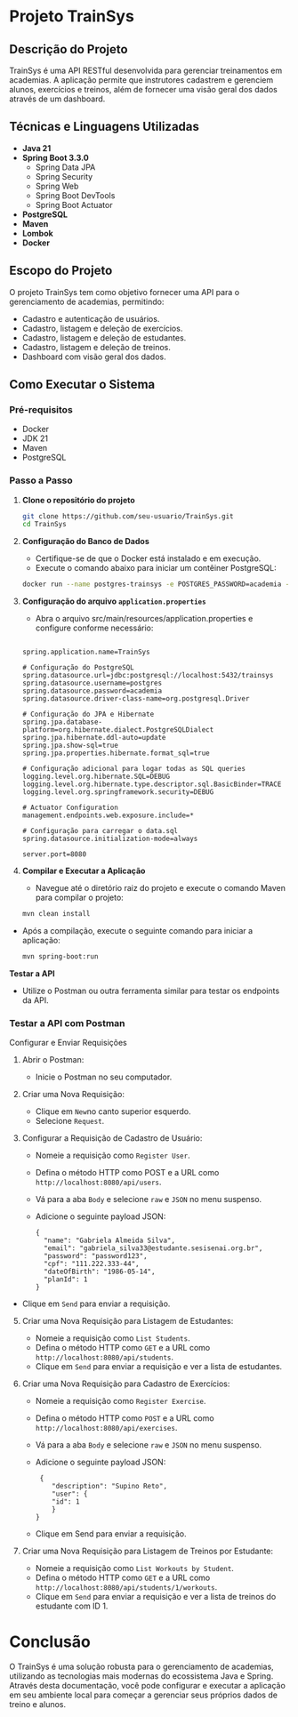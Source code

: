 # **Projeto TrainSys**

## **Descrição do Projeto**
   TrainSys é uma API RESTful desenvolvida para gerenciar treinamentos em academias. A aplicação permite que instrutores cadastrem e gerenciem alunos, exercícios e treinos, além de fornecer uma visão geral dos dados através de um dashboard.

## **Técnicas e Linguagens Utilizadas**
   - **Java 21**
   - **Spring Boot 3.3.0**
     - Spring Data JPA
     - Spring Security
     - Spring Web
     - Spring Boot DevTools
     - Spring Boot Actuator
   - **PostgreSQL**
   - **Maven**
   - **Lombok**
   - **Docker**

## **Escopo do Projeto**
   O projeto TrainSys tem como objetivo fornecer uma API para o gerenciamento de academias, permitindo:
   - Cadastro e autenticação de usuários.
   - Cadastro, listagem e deleção de exercícios.
   - Cadastro, listagem e deleção de estudantes.
   - Cadastro, listagem e deleção de treinos.
   - Dashboard com visão geral dos dados.

## **Como Executar o Sistema**

### Pré-requisitos
   - Docker
   - JDK 21
   - Maven
   - PostgreSQL

### Passo a Passo

1. **Clone o repositório do projeto**
   ```bash
   git clone https://github.com/seu-usuario/TrainSys.git
   cd TrainSys

2. **Configuração do Banco de Dados**

   - Certifique-se de que o Docker está instalado e em execução.
   - Execute o comando abaixo para iniciar um contêiner PostgreSQL:
   
   ```bash
   docker run --name postgres-trainsys -e POSTGRES_PASSWORD=academia -e POSTGRES_DB=trainsys -p 5432:5432 -d postgres

3. **Configuração do arquivo `application.properties`**

   - Abra o arquivo src/main/resources/application.properties e configure conforme necessário:

   ```properties

   spring.application.name=TrainSys

   # Configuração do PostgreSQL
   spring.datasource.url=jdbc:postgresql://localhost:5432/trainsys
   spring.datasource.username=postgres
   spring.datasource.password=academia
   spring.datasource.driver-class-name=org.postgresql.Driver

   # Configuração do JPA e Hibernate
   spring.jpa.database-platform=org.hibernate.dialect.PostgreSQLDialect
   spring.jpa.hibernate.ddl-auto=update
   spring.jpa.show-sql=true
   spring.jpa.properties.hibernate.format_sql=true

   # Configuração adicional para logar todas as SQL queries
   logging.level.org.hibernate.SQL=DEBUG
   logging.level.org.hibernate.type.descriptor.sql.BasicBinder=TRACE
   logging.level.org.springframework.security=DEBUG

   # Actuator Configuration
   management.endpoints.web.exposure.include=*

   # Configuração para carregar o data.sql
   spring.datasource.initialization-mode=always

   server.port=8080

4. **Compilar e Executar a Aplicação**

   - Navegue até o diretório raiz do projeto e execute o comando Maven para compilar o projeto:

   ```bash
   mvn clean install

  - Após a compilação, execute o seguinte comando para iniciar a aplicação:

     ```bash
     mvn spring-boot:run

**Testar a API**

   - Utilize o Postman ou outra ferramenta similar para testar os endpoints da API.

### **Testar a API com Postman**

  Configurar e Enviar Requisições
      
   1. Abrir o Postman:

      - Inicie o Postman no seu computador.

   2. Criar uma Nova Requisição:

      - Clique em `New`no canto superior esquerdo.
      - Selecione `Request`.

   3. Configurar a Requisição de Cadastro de Usuário:

      - Nomeie a requisição como `Register User`.
      - Defina o método HTTP como POST e a URL como `http://localhost:8080/api/users`.
      - Vá para a aba `Body` e selecione `raw` e `JSON` no menu suspenso.
      - Adicione o seguinte payload JSON:
   
            {
              "name": "Gabriela Almeida Silva",
              "email": "gabriela_silva33@estudante.sesisenai.org.br",
              "password": "password123",
              "cpf": "111.222.333-44",
              "dateOfBirth": "1986-05-14",
              "planId": 1
            }
  
  - Clique em `Send` para enviar a requisição.
     
   5. Criar uma Nova Requisição para Listagem de Estudantes:

      - Nomeie a requisição como `List Students`.
      - Defina o método HTTP como `GET` e a URL como `http://localhost:8080/api/students`.
      - Clique em `Send` para enviar a requisição e ver a lista de estudantes.

   6. Criar uma Nova Requisição para Cadastro de Exercícios:

      - Nomeie a requisição como `Register Exercise`.
      - Defina o método HTTP como `POST` e a URL como `http://localhost:8080/api/exercises`.
      - Vá para a aba `Body` e selecione `raw` e `JSON` no menu suspenso.
      - Adicione o seguinte payload JSON:
     
             {
                "description": "Supino Reto",
                "user": {
                "id": 1
                }
            }
     
      - Clique em Send para enviar a requisição.

   7. Criar uma Nova Requisição para Listagem de Treinos por Estudante:

      - Nomeie a requisição como `List Workouts by Student`.
      - Defina o método HTTP como `GET` e a URL como `http://localhost:8080/api/students/1/workouts`.
      - Clique em `Send` para enviar a requisição e ver a lista de treinos do estudante com ID 1.

# **Conclusão**

   O TrainSys é uma solução robusta para o gerenciamento de academias, utilizando as tecnologias mais modernas do ecossistema Java e Spring. Através desta documentação, você pode configurar e executar a aplicação em seu ambiente local para começar a gerenciar seus próprios dados de treino e alunos.





   
   

      

      
   

   
